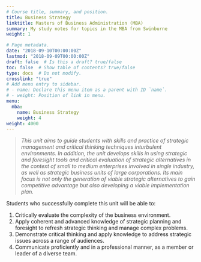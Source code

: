 ```yaml
---
# Course title, summary, and position.
title: Business Strategy
linktitle: Masters of Business Administration (MBA)
summary: My study notes for topics in the MBA from Swinburne
weight: 1

# Page metadata.
date: "2018-09-10T00:00:00Z"
lastmod: "2018-09-09T00:00:00Z"
draft: false  # Is this a draft? true/false
toc: false  # Show table of contents? true/false
type: docs  # Do not modify.
crosslink: "true"
# Add menu entry to sidebar.
# - name: Declare this menu item as a parent with ID `name`.
# - weight: Position of link in menu.
menu:
  mba:
    name: Business Strategy
    weight: 4
weight: 4000
---
```

> *This unit aims to guide students with skills and practice of strategic management and critical thinking techniques inturbulent environments. In addition, the unit develops skills in using strategic and foresight tools and critical evaluation of strategic alternatives in the context of small to medium enterprises involved in single industry, as well as strategic business units of large corporations. Its main focus is not only the generation of viable strategic alternatives to gain competitive advantage but also developing a viable implementation plan.*
 
Students who successfully complete this unit will be able to:
 
1. Critically evaluate the complexity of the business environment.
2. Apply coherent and advanced knowledge of strategic planning and foresight to refresh strategic thinking and manage complex problems.
3. Demonstrate critical thinking and apply knowledge to address strategic issues across a range of audiences.
4. Communicate proficiently and in a professional manner, as a member or leader of a diverse team.
 
